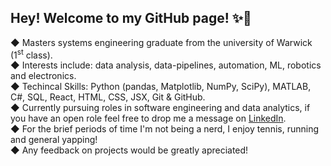 ## Hey! Welcome to my GitHub page! ✨🎄

◆ Masters systems engineering graduate from the university of Warwick (1<sup>st</sup> class). <br>
◆ Interests include: data analysis, data-pipelines, automation, ML, robotics and electronics.<br>
◆ Techincal Skills: Python (pandas, Matplotlib, NumPy, SciPy), MATLAB, C#, SQL, React, HTML, CSS, JSX, Git & GitHub.<br>
◆ Currently pursuing roles in software engineering and data analytics, if you have an open role feel free to drop me a message on [LinkedIn](https://www.linkedin.com/in/joshua-houghton-b1b9061a6/).<br>
◆ For the brief periods of time I'm not being a nerd, I enjoy tennis, running and general yapping!<br>
◆ Any feedback on projects would be greatly apreciated!


<!--
**Joshua-S-H/Joshua-S-H** is a ✨ _special_ ✨ repository because its `README.md` (this file) appears on your GitHub profile.

Here are some ideas to get you started:




- 🔭 I’m currently working on ...
- 🌱 I’m currently learning ...
- 👯 I’m looking to collaborate on ...
- 🤔 I’m looking for help with ...
- 💬 Ask me about ...
- 📫 How to reach me: ...
- 😄 Pronouns: ...
- ⚡ Fun fact: ...
-->

